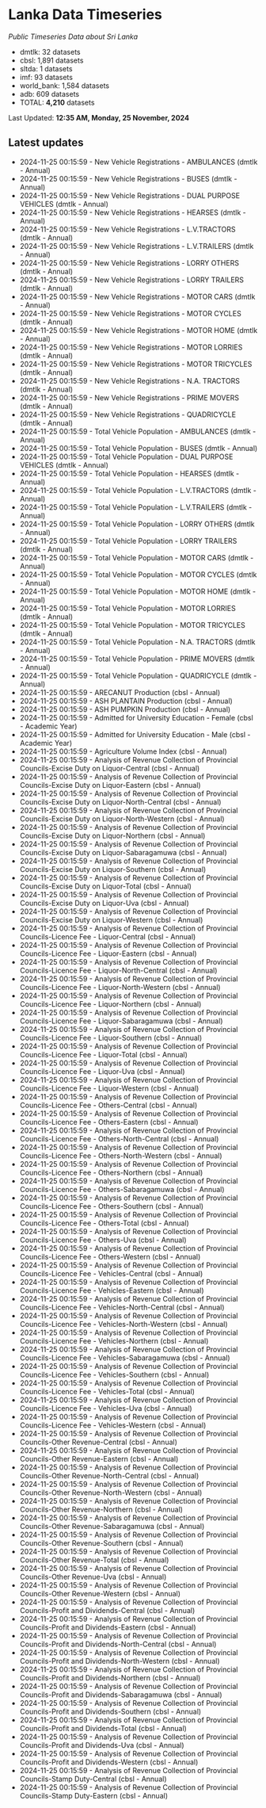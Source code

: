 # Lanka Data Timeseries
*Public Timeseries Data about Sri Lanka*

* dmtlk: 32 datasets
* cbsl: 1,891 datasets
* sltda: 1 datasets
* imf: 93 datasets
* world_bank: 1,584 datasets
* adb: 609 datasets
* TOTAL: **4,210** datasets

Last Updated: **12:35 AM, Monday, 25 November, 2024**

## Latest updates

* 2024-11-25 00:15:59 - New Vehicle Registrations - AMBULANCES (dmtlk - Annual)
* 2024-11-25 00:15:59 - New Vehicle Registrations - BUSES (dmtlk - Annual)
* 2024-11-25 00:15:59 - New Vehicle Registrations - DUAL PURPOSE VEHICLES (dmtlk - Annual)
* 2024-11-25 00:15:59 - New Vehicle Registrations - HEARSES (dmtlk - Annual)
* 2024-11-25 00:15:59 - New Vehicle Registrations - L.V.TRACTORS (dmtlk - Annual)
* 2024-11-25 00:15:59 - New Vehicle Registrations - L.V.TRAILERS (dmtlk - Annual)
* 2024-11-25 00:15:59 - New Vehicle Registrations - LORRY OTHERS (dmtlk - Annual)
* 2024-11-25 00:15:59 - New Vehicle Registrations - LORRY TRAILERS (dmtlk - Annual)
* 2024-11-25 00:15:59 - New Vehicle Registrations - MOTOR CARS (dmtlk - Annual)
* 2024-11-25 00:15:59 - New Vehicle Registrations - MOTOR CYCLES (dmtlk - Annual)
* 2024-11-25 00:15:59 - New Vehicle Registrations - MOTOR HOME (dmtlk - Annual)
* 2024-11-25 00:15:59 - New Vehicle Registrations - MOTOR LORRIES (dmtlk - Annual)
* 2024-11-25 00:15:59 - New Vehicle Registrations - MOTOR TRICYCLES (dmtlk - Annual)
* 2024-11-25 00:15:59 - New Vehicle Registrations - N.A. TRACTORS (dmtlk - Annual)
* 2024-11-25 00:15:59 - New Vehicle Registrations - PRIME MOVERS (dmtlk - Annual)
* 2024-11-25 00:15:59 - New Vehicle Registrations - QUADRICYCLE (dmtlk - Annual)
* 2024-11-25 00:15:59 - Total Vehicle Population - AMBULANCES (dmtlk - Annual)
* 2024-11-25 00:15:59 - Total Vehicle Population - BUSES (dmtlk - Annual)
* 2024-11-25 00:15:59 - Total Vehicle Population - DUAL PURPOSE VEHICLES (dmtlk - Annual)
* 2024-11-25 00:15:59 - Total Vehicle Population - HEARSES (dmtlk - Annual)
* 2024-11-25 00:15:59 - Total Vehicle Population - L.V.TRACTORS (dmtlk - Annual)
* 2024-11-25 00:15:59 - Total Vehicle Population - L.V.TRAILERS (dmtlk - Annual)
* 2024-11-25 00:15:59 - Total Vehicle Population - LORRY OTHERS (dmtlk - Annual)
* 2024-11-25 00:15:59 - Total Vehicle Population - LORRY TRAILERS (dmtlk - Annual)
* 2024-11-25 00:15:59 - Total Vehicle Population - MOTOR CARS (dmtlk - Annual)
* 2024-11-25 00:15:59 - Total Vehicle Population - MOTOR CYCLES (dmtlk - Annual)
* 2024-11-25 00:15:59 - Total Vehicle Population - MOTOR HOME (dmtlk - Annual)
* 2024-11-25 00:15:59 - Total Vehicle Population - MOTOR LORRIES (dmtlk - Annual)
* 2024-11-25 00:15:59 - Total Vehicle Population - MOTOR TRICYCLES (dmtlk - Annual)
* 2024-11-25 00:15:59 - Total Vehicle Population - N.A. TRACTORS (dmtlk - Annual)
* 2024-11-25 00:15:59 - Total Vehicle Population - PRIME MOVERS (dmtlk - Annual)
* 2024-11-25 00:15:59 - Total Vehicle Population - QUADRICYCLE (dmtlk - Annual)
* 2024-11-25 00:15:59 - ARECANUT Production (cbsl - Annual)
* 2024-11-25 00:15:59 - ASH PLANTAIN Production (cbsl - Annual)
* 2024-11-25 00:15:59 - ASH PUMPKIN Production (cbsl - Annual)
* 2024-11-25 00:15:59 - Admitted for University Education - Female (cbsl - Academic Year)
* 2024-11-25 00:15:59 - Admitted for University Education - Male (cbsl - Academic Year)
* 2024-11-25 00:15:59 - Agriculture Volume Index (cbsl - Annual)
* 2024-11-25 00:15:59 - Analysis of Revenue Collection of Provincial Councils-Excise Duty on Liquor-Central (cbsl - Annual)
* 2024-11-25 00:15:59 - Analysis of Revenue Collection of Provincial Councils-Excise Duty on Liquor-Eastern (cbsl - Annual)
* 2024-11-25 00:15:59 - Analysis of Revenue Collection of Provincial Councils-Excise Duty on Liquor-North-Central (cbsl - Annual)
* 2024-11-25 00:15:59 - Analysis of Revenue Collection of Provincial Councils-Excise Duty on Liquor-North-Western (cbsl - Annual)
* 2024-11-25 00:15:59 - Analysis of Revenue Collection of Provincial Councils-Excise Duty on Liquor-Northern (cbsl - Annual)
* 2024-11-25 00:15:59 - Analysis of Revenue Collection of Provincial Councils-Excise Duty on Liquor-Sabaragamuwa (cbsl - Annual)
* 2024-11-25 00:15:59 - Analysis of Revenue Collection of Provincial Councils-Excise Duty on Liquor-Southern (cbsl - Annual)
* 2024-11-25 00:15:59 - Analysis of Revenue Collection of Provincial Councils-Excise Duty on Liquor-Total (cbsl - Annual)
* 2024-11-25 00:15:59 - Analysis of Revenue Collection of Provincial Councils-Excise Duty on Liquor-Uva (cbsl - Annual)
* 2024-11-25 00:15:59 - Analysis of Revenue Collection of Provincial Councils-Excise Duty on Liquor-Western (cbsl - Annual)
* 2024-11-25 00:15:59 - Analysis of Revenue Collection of Provincial Councils-Licence Fee - Liquor-Central (cbsl - Annual)
* 2024-11-25 00:15:59 - Analysis of Revenue Collection of Provincial Councils-Licence Fee - Liquor-Eastern (cbsl - Annual)
* 2024-11-25 00:15:59 - Analysis of Revenue Collection of Provincial Councils-Licence Fee - Liquor-North-Central (cbsl - Annual)
* 2024-11-25 00:15:59 - Analysis of Revenue Collection of Provincial Councils-Licence Fee - Liquor-North-Western (cbsl - Annual)
* 2024-11-25 00:15:59 - Analysis of Revenue Collection of Provincial Councils-Licence Fee - Liquor-Northern (cbsl - Annual)
* 2024-11-25 00:15:59 - Analysis of Revenue Collection of Provincial Councils-Licence Fee - Liquor-Sabaragamuwa (cbsl - Annual)
* 2024-11-25 00:15:59 - Analysis of Revenue Collection of Provincial Councils-Licence Fee - Liquor-Southern (cbsl - Annual)
* 2024-11-25 00:15:59 - Analysis of Revenue Collection of Provincial Councils-Licence Fee - Liquor-Total (cbsl - Annual)
* 2024-11-25 00:15:59 - Analysis of Revenue Collection of Provincial Councils-Licence Fee - Liquor-Uva (cbsl - Annual)
* 2024-11-25 00:15:59 - Analysis of Revenue Collection of Provincial Councils-Licence Fee - Liquor-Western (cbsl - Annual)
* 2024-11-25 00:15:59 - Analysis of Revenue Collection of Provincial Councils-Licence Fee - Others-Central (cbsl - Annual)
* 2024-11-25 00:15:59 - Analysis of Revenue Collection of Provincial Councils-Licence Fee - Others-Eastern (cbsl - Annual)
* 2024-11-25 00:15:59 - Analysis of Revenue Collection of Provincial Councils-Licence Fee - Others-North-Central (cbsl - Annual)
* 2024-11-25 00:15:59 - Analysis of Revenue Collection of Provincial Councils-Licence Fee - Others-North-Western (cbsl - Annual)
* 2024-11-25 00:15:59 - Analysis of Revenue Collection of Provincial Councils-Licence Fee - Others-Northern (cbsl - Annual)
* 2024-11-25 00:15:59 - Analysis of Revenue Collection of Provincial Councils-Licence Fee - Others-Sabaragamuwa (cbsl - Annual)
* 2024-11-25 00:15:59 - Analysis of Revenue Collection of Provincial Councils-Licence Fee - Others-Southern (cbsl - Annual)
* 2024-11-25 00:15:59 - Analysis of Revenue Collection of Provincial Councils-Licence Fee - Others-Total (cbsl - Annual)
* 2024-11-25 00:15:59 - Analysis of Revenue Collection of Provincial Councils-Licence Fee - Others-Uva (cbsl - Annual)
* 2024-11-25 00:15:59 - Analysis of Revenue Collection of Provincial Councils-Licence Fee - Others-Western (cbsl - Annual)
* 2024-11-25 00:15:59 - Analysis of Revenue Collection of Provincial Councils-Licence Fee - Vehicles-Central (cbsl - Annual)
* 2024-11-25 00:15:59 - Analysis of Revenue Collection of Provincial Councils-Licence Fee - Vehicles-Eastern (cbsl - Annual)
* 2024-11-25 00:15:59 - Analysis of Revenue Collection of Provincial Councils-Licence Fee - Vehicles-North-Central (cbsl - Annual)
* 2024-11-25 00:15:59 - Analysis of Revenue Collection of Provincial Councils-Licence Fee - Vehicles-North-Western (cbsl - Annual)
* 2024-11-25 00:15:59 - Analysis of Revenue Collection of Provincial Councils-Licence Fee - Vehicles-Northern (cbsl - Annual)
* 2024-11-25 00:15:59 - Analysis of Revenue Collection of Provincial Councils-Licence Fee - Vehicles-Sabaragamuwa (cbsl - Annual)
* 2024-11-25 00:15:59 - Analysis of Revenue Collection of Provincial Councils-Licence Fee - Vehicles-Southern (cbsl - Annual)
* 2024-11-25 00:15:59 - Analysis of Revenue Collection of Provincial Councils-Licence Fee - Vehicles-Total (cbsl - Annual)
* 2024-11-25 00:15:59 - Analysis of Revenue Collection of Provincial Councils-Licence Fee - Vehicles-Uva (cbsl - Annual)
* 2024-11-25 00:15:59 - Analysis of Revenue Collection of Provincial Councils-Licence Fee - Vehicles-Western (cbsl - Annual)
* 2024-11-25 00:15:59 - Analysis of Revenue Collection of Provincial Councils-Other Revenue-Central (cbsl - Annual)
* 2024-11-25 00:15:59 - Analysis of Revenue Collection of Provincial Councils-Other Revenue-Eastern (cbsl - Annual)
* 2024-11-25 00:15:59 - Analysis of Revenue Collection of Provincial Councils-Other Revenue-North-Central (cbsl - Annual)
* 2024-11-25 00:15:59 - Analysis of Revenue Collection of Provincial Councils-Other Revenue-North-Western (cbsl - Annual)
* 2024-11-25 00:15:59 - Analysis of Revenue Collection of Provincial Councils-Other Revenue-Northern (cbsl - Annual)
* 2024-11-25 00:15:59 - Analysis of Revenue Collection of Provincial Councils-Other Revenue-Sabaragamuwa (cbsl - Annual)
* 2024-11-25 00:15:59 - Analysis of Revenue Collection of Provincial Councils-Other Revenue-Southern (cbsl - Annual)
* 2024-11-25 00:15:59 - Analysis of Revenue Collection of Provincial Councils-Other Revenue-Total (cbsl - Annual)
* 2024-11-25 00:15:59 - Analysis of Revenue Collection of Provincial Councils-Other Revenue-Uva (cbsl - Annual)
* 2024-11-25 00:15:59 - Analysis of Revenue Collection of Provincial Councils-Other Revenue-Western (cbsl - Annual)
* 2024-11-25 00:15:59 - Analysis of Revenue Collection of Provincial Councils-Profit and Dividends-Central (cbsl - Annual)
* 2024-11-25 00:15:59 - Analysis of Revenue Collection of Provincial Councils-Profit and Dividends-Eastern (cbsl - Annual)
* 2024-11-25 00:15:59 - Analysis of Revenue Collection of Provincial Councils-Profit and Dividends-North-Central (cbsl - Annual)
* 2024-11-25 00:15:59 - Analysis of Revenue Collection of Provincial Councils-Profit and Dividends-North-Western (cbsl - Annual)
* 2024-11-25 00:15:59 - Analysis of Revenue Collection of Provincial Councils-Profit and Dividends-Northern (cbsl - Annual)
* 2024-11-25 00:15:59 - Analysis of Revenue Collection of Provincial Councils-Profit and Dividends-Sabaragamuwa (cbsl - Annual)
* 2024-11-25 00:15:59 - Analysis of Revenue Collection of Provincial Councils-Profit and Dividends-Southern (cbsl - Annual)
* 2024-11-25 00:15:59 - Analysis of Revenue Collection of Provincial Councils-Profit and Dividends-Total (cbsl - Annual)
* 2024-11-25 00:15:59 - Analysis of Revenue Collection of Provincial Councils-Profit and Dividends-Uva (cbsl - Annual)
* 2024-11-25 00:15:59 - Analysis of Revenue Collection of Provincial Councils-Profit and Dividends-Western (cbsl - Annual)
* 2024-11-25 00:15:59 - Analysis of Revenue Collection of Provincial Councils-Stamp Duty-Central (cbsl - Annual)
* 2024-11-25 00:15:59 - Analysis of Revenue Collection of Provincial Councils-Stamp Duty-Eastern (cbsl - Annual)